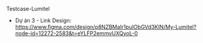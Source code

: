Testcase-Lumitel
- Dự án 3 -
Link Design: https://www.figma.com/design/p8NZBMaIr1puIObGVd3KlN/My-Lumitel?node-id=12272-2583&t=eYLFP2emmvUXQyoL-0

